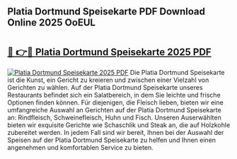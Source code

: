 ## Platia Dortmund Speisekarte PDF Download Online 2025 OoEUL

# <h2><a href="http://gcafmpc.nevu.top/?p=Platia+Dortmund+Speisekarte">🔗 👉🔴 Platia Dortmund Speisekarte 2025 PDF</a></h2>

[![Platia Dortmund Speisekarte 2025 PDF](https://i.imgur.com/dBaPXMq.png)](http://gcafmpc.nevu.top/?p=Platia+Dortmund+Speisekarte)
Die Platia Dortmund Speisekarte ist die Kunst, ein Gericht zu kreieren und zwischen einer Vielzahl von Gerichten zu wählen. Auf der Platia Dortmund Speisekarte unseres Restaurants befindet sich ein Salatbereich, in dem Sie leichte und frische Optionen finden können. Für diejenigen, die Fleisch lieben, bieten wir eine umfangreiche Auswahl an Gerichten auf der Platia Dortmund Speisekarte an: Rindfleisch, Schweinefleisch, Huhn und Fisch. Unseren Auserwählten bieten wir exquisite Gerichte wie Schaschlik und Steak an, die auf Holzkohle zubereitet werden. In jedem Fall sind wir bereit, Ihnen bei der Auswahl der Speisen auf der Platia Dortmund Speisekarte zu helfen und Ihnen einen angenehmen und komfortablen Service zu bieten.
